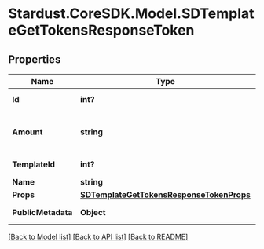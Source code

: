 # Stardust.CoreSDK.Model.SDTemplateGetTokensResponseToken
## Properties

Name | Type | Description | Notes
------------ | ------------- | ------------- | -------------
**Id** | **int?** | Token ID Number (unsigned 32 bit integer) | 
**Amount** | **string** | u64 Number as String, min: 0, max: 9223372036854775807 (ex. \&quot;6\&quot;) | 
**TemplateId** | **int?** | Template ID Number (unsigned 32 bit integer) | [optional] 
**Name** | **string** | Template Name | [optional] 
**Props** | [**SDTemplateGetTokensResponseTokenProps**](SDTemplateGetTokensResponseTokenProps.md) |  | [optional] 
**PublicMetadata** | **Object** | Returned to marketplaces as token metadata | [optional] 

[[Back to Model list]](../README.md#documentation-for-models) [[Back to API list]](../README.md#documentation-for-api-endpoints) [[Back to README]](../README.md)

